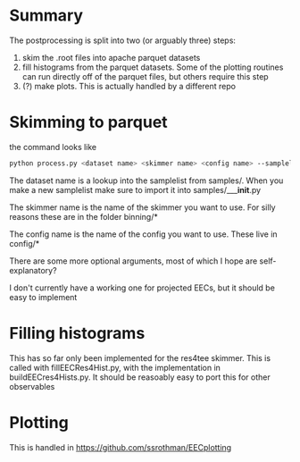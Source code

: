 # Summary

The postprocessing is split into two (or arguably three) steps:

1. skim the .root files into apache parquet datasets
2. fill histograms from the parquet datasets. Some of the plotting routines can run directly off of the parquet files, but others require this step
3. (?) make plots. This is actually handled by a different repo

# Skimming to parquet

the command looks like

```bash
python process.py <dataset name> <skimmer name> <config name> --samplelist <name>
```

The dataset name is a lookup into the samplelist from samples/. When you make a new samplelist make sure to import it into samples/_____init__.py 

The skimmer name is the name of the skimmer you want to use. For silly reasons these are in the folder binning/*

The config name is the name of the config you want to use. These live in config/* 

There are some more optional arguments, most of which I hope are self-explanatory?

I don't currently have a working one for projected EECs, but it should be easy to implement

# Filling histograms

This has so far only been implemented for the res4tee skimmer. This is called with fillEECRes4Hist.py, with the implementation in buildEECres4Hists.py. It should be reasoably easy to port this for other observables

# Plotting

This is handled in https://github.com/ssrothman/EECplotting
